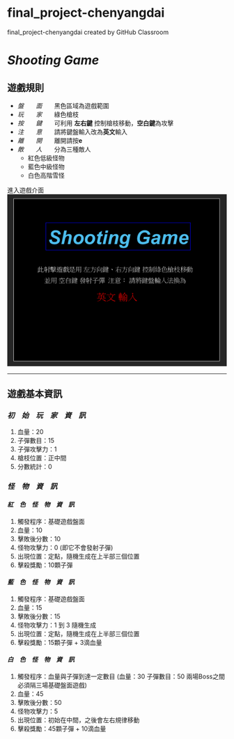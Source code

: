 # final_project-chenyangdai
final_project-chenyangdai created by GitHub Classroom


*Shooting Game* 
==========

遊戲規則
-------------

* _盤　　面_　　黑色區域為遊戲範圍
* _玩　　家_　　綠色槍枝
* _按　　鍵_　　可利用 **左右鍵** 控制槍枝移動，**空白鍵**為攻擊
* _注　　意_　　請將鍵盤輸入改為**英文**輸入
* _離　　開_　　離開請按**e**
* _敵　　人_　　分為三種敵人
  * 紅色低級怪物
  * 藍色中級怪物
  * 白色高階雪怪
  
進入遊戲介面
![image](https://github.com/NCTU-Math-Software/final_project-chenyangdai/blob/main/gameStart.png)

-------------------------------------------
遊戲基本資訊
---------------
 ### _初　始　玩　家　資　訊_
 1. 血量：20
 2. 子彈數目：15
 3. 子彈攻擊力：1
 4. 槍枝位置：正中間
 5. 分數統計：0
 
 ### _怪　物　資　訊_
  #### _紅　色　怪　物　資　訊_
  1. 觸發程序：基礎遊戲盤面
  2. 血量：10
  3. 擊敗後分數：10
  4. 怪物攻擊力：0 (即它不會發射子彈)
  5. 出現位置：定點，隨機生成在上半部三個位置
  6. 擊殺獎勵：10顆子彈
  
  #### _藍　色　怪　物　資　訊_
  1. 觸發程序：基礎遊戲盤面
  2. 血量：15
  3. 擊敗後分數：15
  4. 怪物攻擊力：1 到 3 隨機生成
  5. 出現位置：定點，隨機生成在上半部三個位置
  6. 擊殺獎勵：15顆子彈 + 3滴血量
 
  #### _白　色　怪　物　資　訊_
  1. 觸發程序：血量與子彈到達一定數目 (血量：30 子彈數目：50 兩場Boss之間必須隔三場基礎盤面遊戲)
  2. 血量：45
  3. 擊敗後分數：50
  4. 怪物攻擊力：5
  5. 出現位置：初始在中間，之後會左右規律移動
  6. 擊殺獎勵：45顆子彈 + 10滴血量




